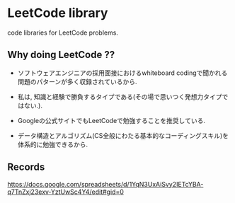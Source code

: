 # LeetCode library

code libraries for LeetCode problems.


## Why doing LeetCode ??

- ソフトウェアエンジニアの採用面接におけるwhiteboard codingで聞かれる問題のパターンが多く収録されているから.

- 私は, 知識と経験で勝負するタイプである(その場で思いつく発想力タイプではない.).

- Googleの公式サイトでもLeetCodeで勉強することを推奨している.

- データ構造とアルゴリズム(CS全般にわたる基本的なコーディングスキル)を体系的に勉強できるから.


## Records

https://docs.google.com/spreadsheets/d/1YqN3UxAiSvy2IETcYBA-q7TnZxj23exv-YztUwSc4Y4/edit#gid=0
